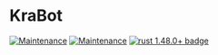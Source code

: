 # KraBot
[![Maintenance](https://img.shields.io/badge/Maintained%3F-yes-green.svg)](https://github.com/NoKrab/KraBot/graphs/commit-activity)
[![Maintenance](https://gitlab.com/NoKrab/KraBot/badges/main/pipeline.svg)](https://gitlab.com/NoKrab/KraBot/badges/main/pipeline.svg)
[![rust 1.48.0+ badge]][rust 1.48.0+ link]

[rust 1.48.0+ badge]: https://img.shields.io/badge/rust-1.48.0+-93450a.svg?style=flat-square
[rust 1.48.0+ link]: https://blog.rust-lang.org/2020/11/19/Rust-1.48.html
